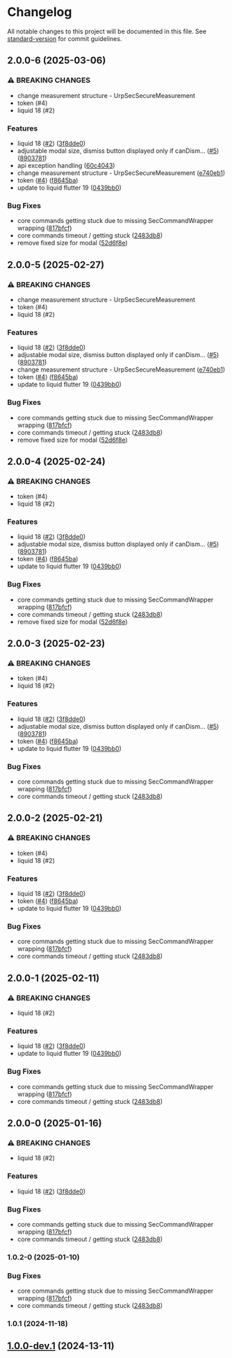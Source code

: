 # Changelog

All notable changes to this project will be documented in this file. See [standard-version](https://github.com/conventional-changelog/standard-version) for commit guidelines.

## 2.0.0-6 (2025-03-06)


### ⚠ BREAKING CHANGES

* change measurement structure - UrpSecSecureMeasurement
* token (#4)
*  liquid 18 (#2)

### Features

*  liquid 18 ([#2](https://github.com/emdgroup/mtrust-sec-kit/issues/2)) ([3f8dde0](https://github.com/emdgroup/mtrust-sec-kit/commit/3f8dde0d45a55918939741ca5cefc8aced789cf2))
* adjustable modal size, dismiss button displayed only if canDism… ([#5](https://github.com/emdgroup/mtrust-sec-kit/issues/5)) ([8903781](https://github.com/emdgroup/mtrust-sec-kit/commit/89037811f38054b4a45f438426417e368e055d21))
* api exception handling ([60c4043](https://github.com/emdgroup/mtrust-sec-kit/commit/60c4043278a7e6375cdb8ba4be785157668d9ce5))
* change measurement structure - UrpSecSecureMeasurement ([e740eb1](https://github.com/emdgroup/mtrust-sec-kit/commit/e740eb18ff3c8bf34ff16228184ca2a0b9fd0156))
* token ([#4](https://github.com/emdgroup/mtrust-sec-kit/issues/4)) ([f8645ba](https://github.com/emdgroup/mtrust-sec-kit/commit/f8645ba524dd4fdd9e0a6d981448ff5764015ba4))
* update to liquid flutter 19 ([0439bb0](https://github.com/emdgroup/mtrust-sec-kit/commit/0439bb0988e92d7d6f92261506857bf9964cc5e7))


### Bug Fixes

* core commands getting stuck due to missing SecCommandWrapper wrapping ([817bfcf](https://github.com/emdgroup/mtrust-sec-kit/commit/817bfcf33ccae4597f3a48c6eaced74a4a813017))
* core commands timeout / getting stuck ([2483db8](https://github.com/emdgroup/mtrust-sec-kit/commit/2483db84c1bc470e200806a34dc0a19ff7b7166a))
* remove fixed size for modal ([52d6f8e](https://github.com/emdgroup/mtrust-sec-kit/commit/52d6f8e7c3df4aed2798da2f74c5f2921fdc66ef))

## 2.0.0-5 (2025-02-27)


### ⚠ BREAKING CHANGES

* change measurement structure - UrpSecSecureMeasurement
* token (#4)
*  liquid 18 (#2)

### Features

*  liquid 18 ([#2](https://github.com/emdgroup/mtrust-sec-kit/issues/2)) ([3f8dde0](https://github.com/emdgroup/mtrust-sec-kit/commit/3f8dde0d45a55918939741ca5cefc8aced789cf2))
* adjustable modal size, dismiss button displayed only if canDism… ([#5](https://github.com/emdgroup/mtrust-sec-kit/issues/5)) ([8903781](https://github.com/emdgroup/mtrust-sec-kit/commit/89037811f38054b4a45f438426417e368e055d21))
* change measurement structure - UrpSecSecureMeasurement ([e740eb1](https://github.com/emdgroup/mtrust-sec-kit/commit/e740eb18ff3c8bf34ff16228184ca2a0b9fd0156))
* token ([#4](https://github.com/emdgroup/mtrust-sec-kit/issues/4)) ([f8645ba](https://github.com/emdgroup/mtrust-sec-kit/commit/f8645ba524dd4fdd9e0a6d981448ff5764015ba4))
* update to liquid flutter 19 ([0439bb0](https://github.com/emdgroup/mtrust-sec-kit/commit/0439bb0988e92d7d6f92261506857bf9964cc5e7))


### Bug Fixes

* core commands getting stuck due to missing SecCommandWrapper wrapping ([817bfcf](https://github.com/emdgroup/mtrust-sec-kit/commit/817bfcf33ccae4597f3a48c6eaced74a4a813017))
* core commands timeout / getting stuck ([2483db8](https://github.com/emdgroup/mtrust-sec-kit/commit/2483db84c1bc470e200806a34dc0a19ff7b7166a))
* remove fixed size for modal ([52d6f8e](https://github.com/emdgroup/mtrust-sec-kit/commit/52d6f8e7c3df4aed2798da2f74c5f2921fdc66ef))

## 2.0.0-4 (2025-02-24)


### ⚠ BREAKING CHANGES

* token (#4)
*  liquid 18 (#2)

### Features

*  liquid 18 ([#2](https://github.com/emdgroup/mtrust-sec-kit/issues/2)) ([3f8dde0](https://github.com/emdgroup/mtrust-sec-kit/commit/3f8dde0d45a55918939741ca5cefc8aced789cf2))
* adjustable modal size, dismiss button displayed only if canDism… ([#5](https://github.com/emdgroup/mtrust-sec-kit/issues/5)) ([8903781](https://github.com/emdgroup/mtrust-sec-kit/commit/89037811f38054b4a45f438426417e368e055d21))
* token ([#4](https://github.com/emdgroup/mtrust-sec-kit/issues/4)) ([f8645ba](https://github.com/emdgroup/mtrust-sec-kit/commit/f8645ba524dd4fdd9e0a6d981448ff5764015ba4))
* update to liquid flutter 19 ([0439bb0](https://github.com/emdgroup/mtrust-sec-kit/commit/0439bb0988e92d7d6f92261506857bf9964cc5e7))


### Bug Fixes

* core commands getting stuck due to missing SecCommandWrapper wrapping ([817bfcf](https://github.com/emdgroup/mtrust-sec-kit/commit/817bfcf33ccae4597f3a48c6eaced74a4a813017))
* core commands timeout / getting stuck ([2483db8](https://github.com/emdgroup/mtrust-sec-kit/commit/2483db84c1bc470e200806a34dc0a19ff7b7166a))
* remove fixed size for modal ([52d6f8e](https://github.com/emdgroup/mtrust-sec-kit/commit/52d6f8e7c3df4aed2798da2f74c5f2921fdc66ef))

## 2.0.0-3 (2025-02-23)


### ⚠ BREAKING CHANGES

* token (#4)
*  liquid 18 (#2)

### Features

*  liquid 18 ([#2](https://github.com/emdgroup/mtrust-sec-kit/issues/2)) ([3f8dde0](https://github.com/emdgroup/mtrust-sec-kit/commit/3f8dde0d45a55918939741ca5cefc8aced789cf2))
* adjustable modal size, dismiss button displayed only if canDism… ([#5](https://github.com/emdgroup/mtrust-sec-kit/issues/5)) ([8903781](https://github.com/emdgroup/mtrust-sec-kit/commit/89037811f38054b4a45f438426417e368e055d21))
* token ([#4](https://github.com/emdgroup/mtrust-sec-kit/issues/4)) ([f8645ba](https://github.com/emdgroup/mtrust-sec-kit/commit/f8645ba524dd4fdd9e0a6d981448ff5764015ba4))
* update to liquid flutter 19 ([0439bb0](https://github.com/emdgroup/mtrust-sec-kit/commit/0439bb0988e92d7d6f92261506857bf9964cc5e7))


### Bug Fixes

* core commands getting stuck due to missing SecCommandWrapper wrapping ([817bfcf](https://github.com/emdgroup/mtrust-sec-kit/commit/817bfcf33ccae4597f3a48c6eaced74a4a813017))
* core commands timeout / getting stuck ([2483db8](https://github.com/emdgroup/mtrust-sec-kit/commit/2483db84c1bc470e200806a34dc0a19ff7b7166a))

## 2.0.0-2 (2025-02-21)


### ⚠ BREAKING CHANGES

* token (#4)
*  liquid 18 (#2)

### Features

*  liquid 18 ([#2](https://github.com/emdgroup/mtrust-sec-kit/issues/2)) ([3f8dde0](https://github.com/emdgroup/mtrust-sec-kit/commit/3f8dde0d45a55918939741ca5cefc8aced789cf2))
* token ([#4](https://github.com/emdgroup/mtrust-sec-kit/issues/4)) ([f8645ba](https://github.com/emdgroup/mtrust-sec-kit/commit/f8645ba524dd4fdd9e0a6d981448ff5764015ba4))
* update to liquid flutter 19 ([0439bb0](https://github.com/emdgroup/mtrust-sec-kit/commit/0439bb0988e92d7d6f92261506857bf9964cc5e7))


### Bug Fixes

* core commands getting stuck due to missing SecCommandWrapper wrapping ([817bfcf](https://github.com/emdgroup/mtrust-sec-kit/commit/817bfcf33ccae4597f3a48c6eaced74a4a813017))
* core commands timeout / getting stuck ([2483db8](https://github.com/emdgroup/mtrust-sec-kit/commit/2483db84c1bc470e200806a34dc0a19ff7b7166a))

## 2.0.0-1 (2025-02-11)


### ⚠ BREAKING CHANGES

*  liquid 18 (#2)

### Features

*  liquid 18 ([#2](https://github.com/emdgroup/mtrust-sec-kit/issues/2)) ([3f8dde0](https://github.com/emdgroup/mtrust-sec-kit/commit/3f8dde0d45a55918939741ca5cefc8aced789cf2))
* update to liquid flutter 19 ([0439bb0](https://github.com/emdgroup/mtrust-sec-kit/commit/0439bb0988e92d7d6f92261506857bf9964cc5e7))


### Bug Fixes

* core commands getting stuck due to missing SecCommandWrapper wrapping ([817bfcf](https://github.com/emdgroup/mtrust-sec-kit/commit/817bfcf33ccae4597f3a48c6eaced74a4a813017))
* core commands timeout / getting stuck ([2483db8](https://github.com/emdgroup/mtrust-sec-kit/commit/2483db84c1bc470e200806a34dc0a19ff7b7166a))

## 2.0.0-0 (2025-01-16)


### ⚠ BREAKING CHANGES

*  liquid 18 (#2)

### Features

*  liquid 18 ([#2](https://github.com/emdgroup/mtrust-sec-kit/issues/2)) ([3f8dde0](https://github.com/emdgroup/mtrust-sec-kit/commit/3f8dde0d45a55918939741ca5cefc8aced789cf2))


### Bug Fixes

* core commands getting stuck due to missing SecCommandWrapper wrapping ([817bfcf](https://github.com/emdgroup/mtrust-sec-kit/commit/817bfcf33ccae4597f3a48c6eaced74a4a813017))
* core commands timeout / getting stuck ([2483db8](https://github.com/emdgroup/mtrust-sec-kit/commit/2483db84c1bc470e200806a34dc0a19ff7b7166a))

### 1.0.2-0 (2025-01-10)


### Bug Fixes

* core commands getting stuck due to missing SecCommandWrapper wrapping ([817bfcf](https://github.com/emdgroup/mtrust-sec-kit/commit/817bfcf33ccae4597f3a48c6eaced74a4a813017))
* core commands timeout / getting stuck ([2483db8](https://github.com/emdgroup/mtrust-sec-kit/commit/2483db84c1bc470e200806a34dc0a19ff7b7166a))

### 1.0.1 (2024-11-18)

## [1.0.0-dev.1]() (2024-13-11)